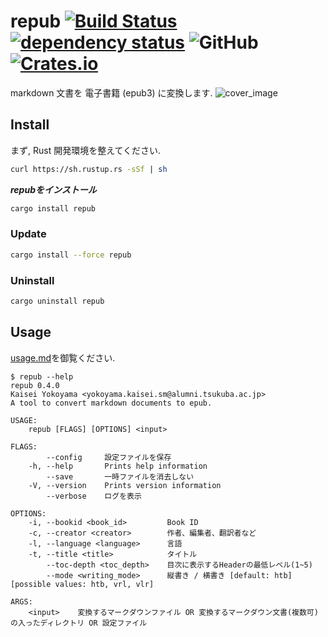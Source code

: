 # repub [![Build Status](https://travis-ci.com/KaiseiYokoyama/repub.svg?branch=master)](https://travis-ci.com/KaiseiYokoyama/repub) [![dependency status](https://deps.rs/repo/github/KaiseiYokoyama/repub/status.svg)](https://deps.rs/repo/github/KaiseiYokoyama/repub) ![GitHub](https://img.shields.io/github/license/KaiseiYokoyama/repub) [![Crates.io](https://img.shields.io/crates/v/repub.svg?maxAge=2592000)](https://crates.io/crates/repub)

markdown 文書を 電子書籍 (epub3) に変換します. 
![cover_image](https://user-images.githubusercontent.com/8509057/64936464-0ce98980-d891-11e9-97f9-72925653c4ba.png)

## Install
まず, Rust 開発環境を整えてください. 
```bash
curl https://sh.rustup.rs -sSf | sh
```

***repubをインストール***

```bash
cargo install repub
```

### Update
```bash
cargo install --force repub
```

### Uninstall
```bash
cargo uninstall repub
```

## Usage
[usage.md](examples/usage/usage.md)を御覧ください. 

```
$ repub --help
repub 0.4.0
Kaisei Yokoyama <yokoyama.kaisei.sm@alumni.tsukuba.ac.jp>
A tool to convert markdown documents to epub.

USAGE:
    repub [FLAGS] [OPTIONS] <input>

FLAGS:
        --config     設定ファイルを保存
    -h, --help       Prints help information
        --save       一時ファイルを消去しない
    -V, --version    Prints version information
        --verbose    ログを表示

OPTIONS:
    -i, --bookid <book_id>         Book ID
    -c, --creator <creator>        作者、編集者、翻訳者など
    -l, --language <language>      言語
    -t, --title <title>            タイトル
        --toc-depth <toc_depth>    目次に表示するHeaderの最低レベル(1~5)
        --mode <writing_mode>      縦書き / 横書き [default: htb]  [possible values: htb, vrl, vlr]

ARGS:
    <input>    変換するマークダウンファイル OR 変換するマークダウン文書(複数可)の入ったディレクトリ OR 設定ファイル
```
